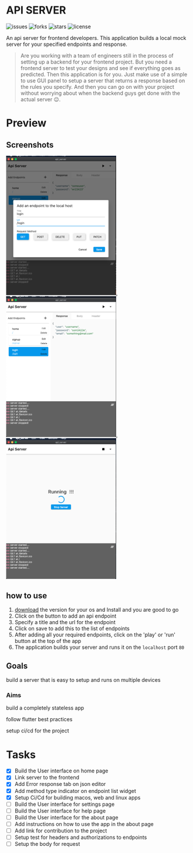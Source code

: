 # API SERVER

![issues](https://img.shields.io/github/issues/AnthonyAniobi/Api_Server)
![forks](https://img.shields.io/github/forks/AnthonyAniobi/Api_Server)
![stars](https://img.shields.io/github/stars/AnthonyAniobi/Api_Server)
![license](https://img.shields.io/github/license/AnthonyAniobi/Api_Server)

An api server for frontend developers. This application builds a local mock server for your specified endpoints and response.


> Are you working with a team of engineers still in the process of setting up a backend for your frontend project. But you need a frontend server to test your designs and see if everything goes as predicted. Then this application is for you.
> Just make use of a simple to use GUI panel to setup a server that returns a response based on the rules you specify. And then you can go on with your project without worrying about when the backend guys get done with the actual server 😉.

# Preview

## Screenshots
<img src="screenshots/add_endpoint.png" width=300/>,<img src="screenshots/endpoints_page.png" width=300/>,<img src="screenshots/running_endpoints.png" width=300/>


## how to use
1. [download](https://github.com/AnthonyAniobi/Api_Server/releases) the version for your os and Install and you are good to go
2. Click on the button to add an api endpoint
3. Specify a title and the url for the endpoint
4. Click on save to add this to the list of endpoints
5. After adding all your required endpoints, click on the 'play' or 'run' button at the top of the app
6. The application builds your server and runs it on the `localhost` port `80`


## Goals
build a server that is easy to setup and runs on multiple devices

### Aims
build a completely stateless app

follow flutter best practices

setup ci/cd for the project

# Tasks
- [x] Build the User interface on home page
- [x] Link server to the frontend
- [x] Add Error response tab on json editor
- [x] Add method type indicator on endpoint list widget
- [x] Setup Ci/Cd for building macos, web and linux apps 
- [ ] Build the User interface for settings page
- [ ] Build the User interface for help page
- [ ] Build the User interface for the about page
- [ ] Add instructions on how to use the app in the about page
- [ ] Add link for contribution to the project 
- [ ] Setup test for headers and authorizations to endpoints
- [ ] Setup the body for request
